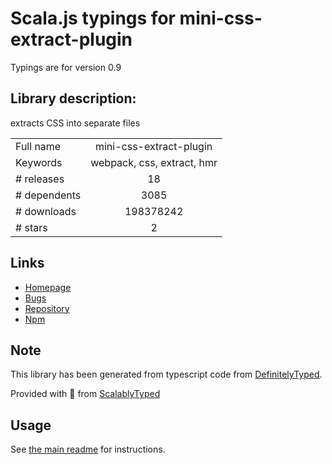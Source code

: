 
# Scala.js typings for mini-css-extract-plugin

Typings are for version 0.9

## Library description:
extracts CSS into separate files

|                    |                 |
| ------------------ | :-------------: |
| Full name          | mini-css-extract-plugin |
| Keywords           | webpack, css, extract, hmr |
| # releases         | 18 |
| # dependents       | 3085 |
| # downloads        | 198378242 |
| # stars            | 2 |

## Links
- [Homepage](https://github.com/webpack-contrib/mini-css-extract-plugin)
- [Bugs](https://github.com/webpack-contrib/mini-css-extract-plugin/issues)
- [Repository](https://github.com/webpack-contrib/mini-css-extract-plugin)
- [Npm](https://www.npmjs.com/package/mini-css-extract-plugin)
    


## Note
This library has been generated from typescript code from [DefinitelyTyped](https://definitelytyped.org).

Provided with :purple_heart: from [ScalablyTyped](https://github.com/oyvindberg/ScalablyTyped)

## Usage
See [the main readme](../../readme.md) for instructions.


